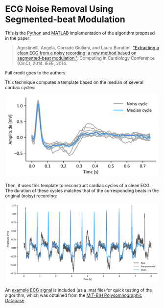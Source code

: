 # ECG Noise Removal Using Segmented-beat Modulation

This is the [Python](./python) and [MATLAB](./matlab) implementation of the algorithm proposed in
the paper:

> Agostinelli, Angela, Corrado Giuliani, and Laura Burattini. ["Extracting a clean ECG from a noisy recording: a new method based on segmented-beat modulation."](<https://ieeexplore.ieee.org/abstract/document/7042976>). Computing in Cardiology Conference (CinC), 2014. IEEE, 2014.

Full credit goes to the authors.

This technique computes a template based on the median of several cardiac cycles:

![Median-based template of a cardiac cycle](./images/ecg_template.png)

Then, it uses this template to reconstruct cardiac cycles of a clean ECG. The
duration of these cycles matches that of the corresponding beats in the
original (noisy) recording:

![ECG comparison](./images/ecg_comparison.png)

An [example ECG signal](./data/ecg.mat) is included (as a .mat file) for quick
testing of the algorithm, which was obtained from the [MIT-BIH Polysomnographic Database](http://www.physionet.org/cgi-bin/atm/ATM).
